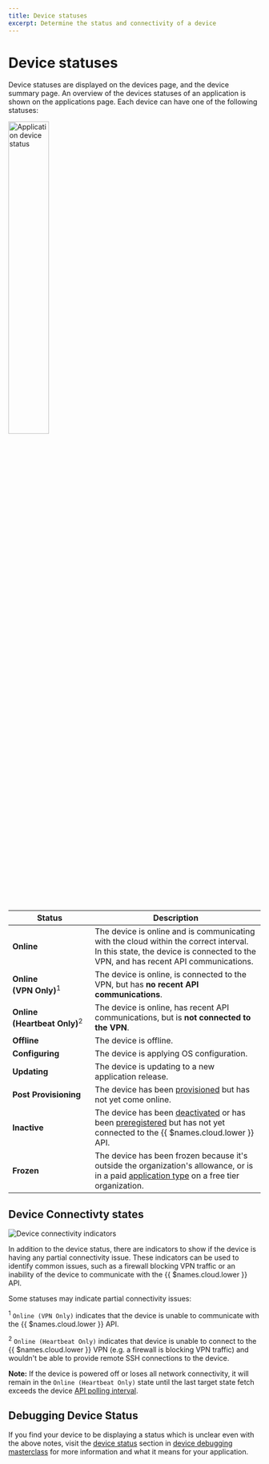 ```yaml
---
title: Device statuses
excerpt: Determine the status and connectivity of a device
---
```


# Device statuses

Device statuses are displayed on the devices page, and the device summary page. An overview of the devices statuses of an application is shown on the applications page. Each device can have one of the following statuses:

<img src="/img/common/main_dashboard/application_device_status.png" alt="Application device status" width="40%" >

| Status                     | Description                                                                                                                                                     |
|----------------------------|-----------------------------------------------------------------------------------------------------------------------------------------------------------------|
| **Online**                 | The device is online and is communicating with the cloud within the correct interval. In this state, the device is connected to the VPN, and has recent API communications. |
| **Online (VPN&#160;Only)**<sup>1</sup>      | The device is online, is connected to the VPN, but has **no recent API communications**.                                                       |
| **Online (Heartbeat&#160;Only)**<sup>2</sup>| The device is online, has recent API communications, but is **not connected to the VPN**.                                                      |
| **Offline**                | The device is offline.                                                                                                                                          |
| **Configuring**            | The device is applying OS configuration.                                                                                                                        |
| **Updating**               | The device is updating to a new application release.                                                                                                            |
| **Post Provisioning**      | The device has been [provisioned][device-provisioning] but has not yet come online.                                                                             |
| **Inactive**               | The device has been [deactivated][deactivated] or has been [preregistered][preregistered] but has not yet connected to the {{ $names.cloud.lower }} API.        |
| **Frozen**                 | The device has been frozen because it's outside the organization's allowance, or is in a paid [application type][application type] on a free tier organization. |

## Device Connectivty states

![Device connectivity indicators](/img/common/main_dashboard/device_status.png)

In addition to the device status, there are indicators to show if the device is having any partial connectivity issue. These indicators can be used to identify common issues, such as a firewall blocking VPN traffic or an inability of the device to communicate with the {{ $names.cloud.lower }} API.

Some statuses may indicate partial connectivity issues:
 
<sup>1</sup> `Online (VPN Only)` indicates that the device is unable to communicate with the {{ $names.cloud.lower }} API. 

<sup>2</sup> `Online (Heartbeat Only)` indicates that device is unable to connect to the {{ $names.cloud.lower }} VPN (e.g. a firewall is blocking VPN traffic) and wouldn't be able to provide remote SSH connections to the device.

__Note:__ If the device is powered off or loses all network connectivity, it will remain in the `Online (Heartbeat Only)` state until the last target state fetch exceeds the device [API polling interval][poll-interval].

## Debugging Device Status

If you find your device to be displaying a status which is unclear even with the above notes, visit the [device status][debugging-masterclass#device-status] section in [device debugging masterclass][debugging-masterclass] for more information and what it means for your application.

[deactivated]: /learn/manage/billing/#inactive-devices
[poll-interval]: /learn/manage/configuration/#variable-list
[device-provisioning]: /learn/welcome/primer/#device-provisioning
[preregistered]: /learn/more/masterclasses/advanced-cli/#52-preregistering-a-device
[application type]: /learn/manage/app-types
[debugging-masterclass]:/learn/more/masterclasses/device-debugging
[debugging-masterclass#device-status]:/learn/more/masterclasses/device-debugging#12-Device-connectivity-status
